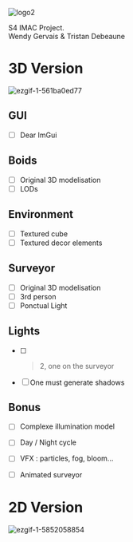 
![logo2](https://user-images.githubusercontent.com/103901906/235306484-9bbb9bfd-bf6a-4083-b89f-03d63e31dd5b.png)


S4 IMAC Project.  
Wendy Gervais & Tristan Debeaune  

# 3D Version
![ezgif-1-561ba0ed77](https://user-images.githubusercontent.com/103901906/235307217-e818496f-7bb5-4e68-bda2-4ca2a3c2072e.gif)


## GUI
- [ ] Dear ImGui  

##  Boids
- [ ] Original 3D modelisation  
- [ ] LODs

##  Environment
- [ ] Textured cube  
- [ ] Textured decor elements  

##  Surveyor
- [ ] Original 3D modelisation  
- [ ] 3rd person  
- [ ] Ponctual Light

## Lights
- [ ] > 2, one on the surveyor  
- [ ] One must generate shadows

##  Bonus
- [ ] Complexe illumination model  
- [ ] Day / Night cycle  
- [ ] VFX : particles, fog, bloom...  
- [ ] Animated surveyor




# 2D Version
![ezgif-1-5852058854](https://user-images.githubusercontent.com/103901906/235307095-df4c120e-69c1-47f6-a79e-77da17cbc735.gif)

